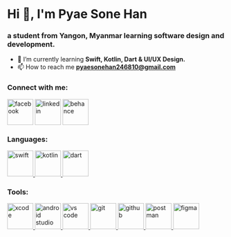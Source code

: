 <h1 align="left">Hi 👋, I'm Pyae Sone Han</h1>
<h3 align="left">a student from Yangon, Myanmar learning software design and development.</h3>

- 🌱 I’m currently learning **Swift, Kotlin, Dart & UI/UX Design.**
- 📫 How to reach me **pyaesonehan246810@gmail.com**

<h3 align="left">Connect with me:</h3>
<p align="left">
  <a href="https://www.facebook.com/pyaesonehan.han?mibextid=JRoKGi" target="blank"><img align="center" src="https://icon.icepanel.io/Technology/svg/Facebook.svg" alt="facebook" width="60" /></a>
  <a href="https://linkedin.com/in/pyae-sone-han-3b7833249" target="blank"><img align="center" src="https://icon.icepanel.io/Technology/svg/LinkedIn.svg" alt="linkedin" width="60" /></a>
  <a href="https://www.behance.net/pyaesonehan" target="blank"><img align="center" src="https://icon.icepanel.io/Technology/svg/Behance.svg" alt="behance" width="60" /></a>
</p>

<h3 align="left">Languages:</h3>
<p align="left"> 
  <a href="https://www.swift.org" target="_blank" rel="noreferrer"> <img src="https://icon.icepanel.io/Technology/svg/Swift.svg" alt="swift" height="60"/> </a> 
  <a href="https://kotlinlang.org" target="_blank" rel="noreferrer"> <img src="https://icon.icepanel.io/Technology/svg/Kotlin.svg" alt="kotlin" height="60"/> </a> 
  <a href="https://dart.dev" target="_blank" rel="noreferrer"> <img src="https://icon.icepanel.io/Technology/svg/Dart.svg" alt="dart" height="60"/> </a>  
</p>
<h3 align="left">Tools:</h3>
<p align="left">
  <a href="https://developer.apple.com/xcode" target="_blank" rel="noreferrer"> <img src="https://icon.icepanel.io/Technology/svg/Xcode.svg" alt="xcode" height="60"/> </a>
  <a href="https://developer.android.com/studio" target="_blank" rel="noreferrer"> <img src="https://icon.icepanel.io/Technology/png-shadow-512/Android-Studio.png" alt="android studio" height="60"/> </a> 
  <a href="https://code.visualstudio.com" target="_blank" rel="noreferrer"> <img src="https://icon.icepanel.io/Technology/svg/Visual-Studio-Code-%28VS-Code%29.svg" alt="vs code" height="60"/> </a> 
  <a href="https://git-scm.com" target="_blank" rel="noreferrer"> <img src="https://icon.icepanel.io/Technology/svg/Git.svg" alt="git" height="60"/> </a> 
  <a href="https://github.com" target="_blank" rel="noreferrer"> <img src="https://icon.icepanel.io/Technology/png-shadow-512/GitHub.png" alt="github" height="60"/> </a>
  <a href="https://postman.com" target="_blank" rel="noreferrer"> <img src="https://icon.icepanel.io/Technology/svg/Postman.svg" alt="postman" height="60"/> </a>
  <a href="https://www.figma.com" target="_blank" rel="noreferrer"> <img src="https://icon.icepanel.io/Technology/svg/Figma.svg" alt="figma" height="60"/> </a>
</p>
